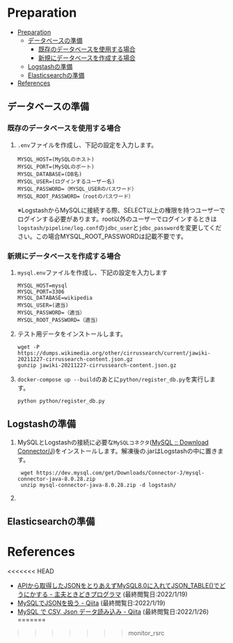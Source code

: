 # Preparation

- [Preparation](#preparation)
  - [データベースの準備](#データベースの準備)
    - [既存のデータベースを使用する場合](#既存のデータベースを使用する場合)
    - [新規にデータベースを作成する場合](#新規にデータベースを作成する場合)
  - [Logstashの準備](#logstashの準備)
  - [Elasticsearchの準備](#elasticsearchの準備)
- [References](#references)


## データベースの準備
### 既存のデータベースを使用する場合
1. `.env`ファイルを作成し、下記の設定を入力します。
    ```
    MYSQL_HOST=(MySQLのホスト)
    MYSQL_PORT=(MySQLのポート)
    MYSQL_DATABASE=(DB名)
    MYSQL_USER=(ログインするユーザー名)
    MYSQL_PASSWORD=（MYSQL_USERのパスワード）
    MYSQL_ROOT_PASSWORD=（rootのパスワード）
    ```
    ※LogstashからMySQLに接続する際、SELECT以上の権限を持つユーザーでログインする必要があります。root以外のユーザーでログインするときは`logstash/pipeline/log.conf`の`jdbc_user`と`jdbc_password`を変更してください。この場合MYSQL_ROOT_PASSWORDは記載不要です。

### 新規にデータベースを作成する場合
1. `mysql.env`ファイルを作成し、下記の設定を入力します
    ```
    MYSQL_HOST=mysql
    MYSQL_PORT=3306
    MYSQL_DATABASE=wikipedia
    MYSQL_USER=(適当)
    MYSQL_PASSWORD=（適当）
    MYSQL_ROOT_PASSWORD=（適当）
    ```

2. テスト用データをインストールします。
    ```
    wget -P https://dumps.wikimedia.org/other/cirrussearch/current/jawiki-20211227-cirrussearch-content.json.gz
    gunzip jawiki-20211227-cirrussearch-content.json.gz 
    ```

3. `docker-compose up --build`のあとに`python/register_db.py`を実行します。
    ```
    python python/register_db.py
    ```

## Logstashの準備

1. MySQLとLogstashの接続に必要な`MySQLコネクタ`([MySQL :: Download Connector/J](https://dev.mysql.com/downloads/connector/j/))をインストールします。解凍後の.jarはLogstashの中に置きます。
   ```
    wget https://dev.mysql.com/get/Downloads/Connector-J/mysql-connector-java-8.0.28.zip
    unzip mysql-connector-java-8.0.28.zip -d logstash/
   ```
2. 

## Elasticsearchの準備


# References
<<<<<<< HEAD
- [APIから取得したJSONをとりあえずMySQL8.0に入れてJSON_TABLE()でどうにかする - 主夫ときどきプログラマ](https://masayuki14.hatenablog.com/entry/2018/10/17/170000) (最終閲覧日:2022/1/19)
- [MySQLでJSONを扱う - Qiita](https://qiita.com/abcb2/items/8affae03caa3e94068b5) (最終閲覧日:2022/1/19)
- [MySQL で CSV, Json データ読み込み - Qiita](https://qiita.com/kkdd/items/eff48e26ed5df03c090b) (最終閲覧日:2022/1/26)
=======
>>>>>>> monitor_rsrc
